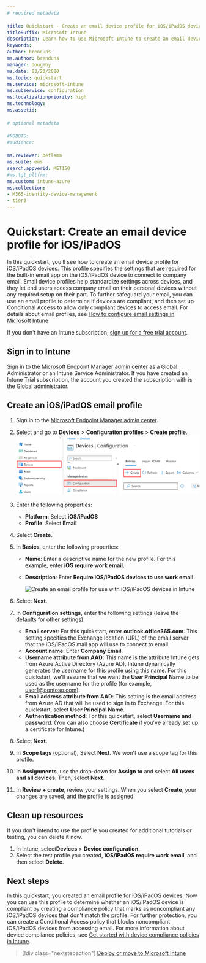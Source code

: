 ```yaml
---
# required metadata

title: Quickstart - Create an email device profile for iOS/iPadOS devices
titleSuffix: Microsoft Intune
description: Learn how to use Microsoft Intune to create an email device profile so iOS/iPadOS devices can securely connect to company email.
keywords:
author: brenduns
ms.author: brenduns
manager: dougeby
ms.date: 03/20/2020
ms.topic: quickstart
ms.service: microsoft-intune
ms.subservice: configuration
ms.localizationpriority: high
ms.technology:
ms.assetid: 

# optional metadata

#ROBOTS:
#audience:

ms.reviewer: beflamm
ms.suite: ems
search.appverid: MET150
#ms.tgt_pltfrm:
ms.custom: intune-azure
ms.collection: 
- M365-identity-device-management
- tier3
---
```


# Quickstart: Create an email device profile for iOS/iPadOS

In this quickstart, you'll see how to create an email device profile for iOS/iPadOS devices. This profile specifies the settings that are required for the built-in email app on the iOS/iPadOS device to connect to company email. Email device profiles help standardize settings across devices, and they let end users access company email on their personal devices without any required setup on their part. To further safeguard your email, you can use an email profile to determine if devices are compliant, and then set up Conditional Access to allow only compliant devices to access email. For details about email profiles, see [How to configure email settings in Microsoft Intune](email-settings-configure.md)

If you don't have an Intune subscription, [sign up for a free trial account](../fundamentals/free-trial-sign-up.md).

## Sign in to Intune

Sign in to the [Microsoft Endpoint Manager admin center](https://go.microsoft.com/fwlink/?linkid=2109431) as a Global Administrator or an Intune Service Administrator. If you have created an Intune Trial subscription, the account you created the subscription with is the Global administrator.

## Create an iOS/iPadOS email profile

1. Sign in to the [Microsoft Endpoint Manager admin center](https://go.microsoft.com/fwlink/?linkid=2109431).

2. Select  and go to **Devices** > **Configuration profiles** > **Create profile**.
   ![Create an email profile for iOS/iPadOS in Intune](./media/quickstart-email-profile/ios-create-profile.png)

3. Enter the following properties:
   - **Platform**: Select **iOS/iPadOS**
   - **Profile**: Select **Email**
  
4. Select **Create**.

5. In **Basics**, enter the following properties:
   - **Name**: Enter a descriptive name for the new profile. For this example, enter **iOS require work email**.
   - **Description**: Enter **Require iOS/iPadOS devices to use work email**


        ![Create an email profile for use with iOS/iPadOS devices in Intune](./media/quickstart-email-profile/ios-email-profile-name.png)

6. Select **Next**.

7. In **Configuration settings**, enter the following settings (leave the defaults for other settings):
   - **Email server**: For this quickstart, enter **outlook.office365.com**. This setting specifies the Exchange location (URL) of the email server that the iOS/iPadOS mail app will use to connect to email.
   - **Account name**: Enter **Company Email**.
   - **Username attribute from AAD**: This name is the attribute Intune gets from Azure Active Directory (Azure AD). Intune dynamically generates the username for this profile using this name. For this quickstart, we'll assume that we want the **User Principal Name** to be used as the username for the profile (for example, user1@contoso.com).
   - **Email address attribute from AAD**: This setting is the email address from Azure AD that will be used to sign in to Exchange. For this quickstart, select **User Principal Name**.
   - **Authentication method**: For this quickstart, select **Username and password**. (You can also choose **Certificate** if you've already set up a certificate for Intune.)

8. Select **Next**.

9. In **Scope tags** (optional), Select **Next**. We won't use a scope tag for this profile.

10. In **Assignments**, use the drop-down for **Assign to** and select **All users and all devices**.  Then, select **Next**.

11. In **Review + create**, review your settings. When you select **Create**, your changes are saved, and the profile is assigned. 

## Clean up resources

If you don't intend to use the profile you created for additional tutorials or testing, you can delete it now.

1. In Intune, select**Devices** > **Device configuration**.
2. Select the test profile you created, **iOS/iPadOS require work email**, and then select **Delete**. 

## Next steps

In this quickstart, you created an email profile for iOS/iPadOS devices. Now you can use this profile to determine whether an iOS/iPadOS device is compliant by creating a compliance policy that marks as noncompliant any iOS/iPadOS devices that don't match the profile. For further protection, you can create a Conditional Access policy that blocks noncompliant iOS/iPadOS devices from accessing email. For more information about device compliance policies, see [Get started with device compliance policies in Intune](../protect/device-compliance-get-started.md).

> [!div class="nextstepaction"]
> [Deploy or move to Microsoft Intune](../fundamentals/migration-guide.md)
